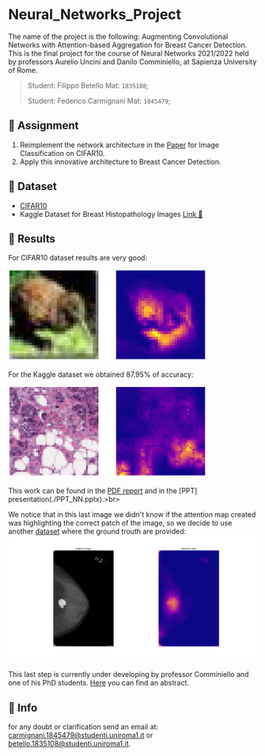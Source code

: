 # Neural_Networks_Project 
The name of the project is the following: Augmenting Convolutional Networks with Attention-based Aggregation for Breast Cancer Detection.
This is the final project for the course of Neural Networks 2021/2022 held by professors Aurelio Uncini and Danilo Comminiello, at Sapienza University of Rome.
>Student: Filippo Betello Mat: `1835108`;
>
>Student: Federico Carmignani Mat: `1845479`;

## 📝 Assignment
1.	Reimplement the network architecture in the [Paper](https://arxiv.org/abs/2112.13692) for Image Classification on CIFAR10.
2.  Apply this innovative architecture to Breast Cancer Detection.

## 💾 Dataset
-   [CIFAR10](https://www.cs.toronto.edu/~kriz/cifar.html)
-   Kaggle Dataset for Breast Histopathology Images [Link 🔗](https://www.kaggle.com/datasets/paultimothymooney/breast-histopathology-images)

## 📜 Results
For CIFAR10 dataset results are very good: <br><br>
<img src="src/mio duck.png" width="400" allign=center/> <br><br>
For the Kaggle dataset we obtained 87.95% of accuracy: <br><br>
<img src="src/breast_2.png" width="400" allign=center/> <br><br>
This work can be found in the [PDF report](./Neural_network_project_BETELLO_CARMIGNANI.pdf) and in the [PPT] presentation(./PPT_NN.pptx).>br><br>

We notice that in this last image we didn't know if the attention map created was highlighting the correct patch of the image, so we decide to use another [dataset](https://wiki.cancerimagingarchive.net/display/Public/CBIS-DDSM) where the ground trouth are provided:
<img src="src/Mass-Training_P_00001_LEFT_CC (1).png" width="600" allign=left/> <br><br>
This last step is currently under developing by professor Comminiello and one of his PhD students. [Here](link) you can find an abstract.

## 🙋 Info

for any doubt or clarification send an email at: carmignani.1845479@studenti.uniroma1.it or betello.1835108@studenti.uniroma1.it.
